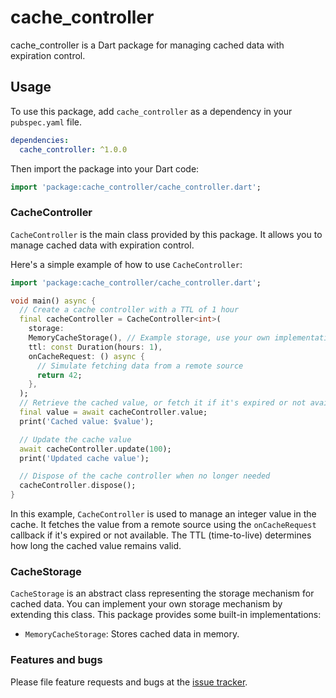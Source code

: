 # cache_controller

cache_controller is a Dart package for managing cached data with expiration control.

## Usage

To use this package, add `cache_controller` as a dependency in your `pubspec.yaml` file.

```yaml
dependencies:
  cache_controller: ^1.0.0
```

Then import the package into your Dart code:

```dart
import 'package:cache_controller/cache_controller.dart';
```

### CacheController

`CacheController` is the main class provided by this package. It allows you to manage cached data with expiration control.

Here's a simple example of how to use `CacheController`:

```dart
import 'package:cache_controller/cache_controller.dart';

void main() async {
  // Create a cache controller with a TTL of 1 hour
  final cacheController = CacheController<int>(
    storage:
    MemoryCacheStorage(), // Example storage, use your own implementation
    ttl: const Duration(hours: 1),
    onCacheRequest: () async {
      // Simulate fetching data from a remote source
      return 42;
    },
  );
  // Retrieve the cached value, or fetch it if it's expired or not available
  final value = await cacheController.value;
  print('Cached value: $value');

  // Update the cache value
  await cacheController.update(100);
  print('Updated cache value');

  // Dispose of the cache controller when no longer needed
  cacheController.dispose();
}
```

In this example, `CacheController` is used to manage an integer value in the cache. It fetches the value from a remote source using the `onCacheRequest` callback if it's expired or not available. The TTL (time-to-live) determines how long the cached value remains valid.

### CacheStorage

`CacheStorage` is an abstract class representing the storage mechanism for cached data. You can implement your own storage mechanism by extending this class. This package provides some built-in implementations:

- `MemoryCacheStorage`: Stores cached data in memory.

### Features and bugs

Please file feature requests and bugs at the [issue tracker](https://github.com/karbunkul/cache_controller/issues).
